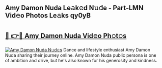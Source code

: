 ## Amy Damon Nuda Le𝚊k𝚎d N𝚞𝚍e - Part-LMN Vid𝚎o Photos Le𝚊ks qy0yB

# <h2><a href="http://fbd06ex.evod.top/?m=Amy+Damon+Nuda">🔗 👉🔴 Amy Damon Nuda Vid𝚎o Ph𝚘t𝚘s</a></h2>

[![Amy Damon Nuda N𝚞d𝚎s](https://i.imgur.com/8V9OHl7.gif)](http://fbd06ex.evod.top/?m=Amy+Damon+Nuda)
Dance and lifestyle enthusiast Amy Damon Nuda sharing their journey online. Amy Damon Nuda public persona is one of ambition and drive, but he's also known for his generosity and kindness. 
